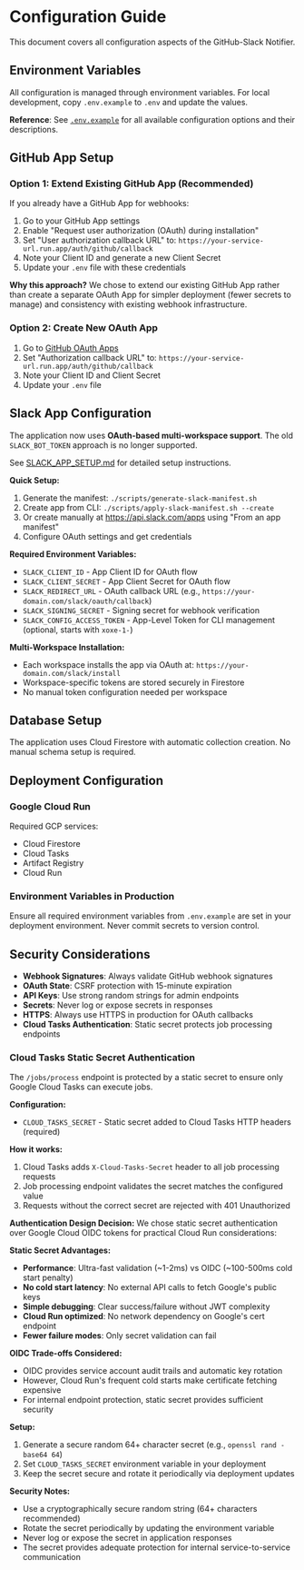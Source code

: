# Configuration Guide

This document covers all configuration aspects of the GitHub-Slack Notifier.

## Environment Variables

All configuration is managed through environment variables. For local development, copy `.env.example` to `.env` and update the values.

**Reference**: See [`.env.example`](../.env.example) for all available configuration options and their descriptions.

## GitHub App Setup

### Option 1: Extend Existing GitHub App (Recommended)

If you already have a GitHub App for webhooks:

1. Go to your GitHub App settings
2. Enable "Request user authorization (OAuth) during installation" 
3. Set "User authorization callback URL" to: `https://your-service-url.run.app/auth/github/callback`
4. Note your Client ID and generate a new Client Secret
5. Update your `.env` file with these credentials

**Why this approach?** We chose to extend our existing GitHub App rather than create a separate OAuth App for simpler deployment (fewer secrets to manage) and consistency with existing webhook infrastructure.

### Option 2: Create New OAuth App

1. Go to [GitHub OAuth Apps](https://github.com/settings/applications/new)
2. Set "Authorization callback URL" to: `https://your-service-url.run.app/auth/github/callback`
3. Note your Client ID and Client Secret
4. Update your `.env` file

## Slack App Configuration

The application now uses **OAuth-based multi-workspace support**. The old `SLACK_BOT_TOKEN` approach is no longer supported.

See [SLACK_APP_SETUP.md](./SLACK_APP_SETUP.md) for detailed setup instructions.

**Quick Setup:**
1. Generate the manifest: `./scripts/generate-slack-manifest.sh`
2. Create app from CLI: `./scripts/apply-slack-manifest.sh --create`
3. Or create manually at https://api.slack.com/apps using "From an app manifest"
4. Configure OAuth settings and get credentials

**Required Environment Variables:**
- `SLACK_CLIENT_ID` - App Client ID for OAuth flow
- `SLACK_CLIENT_SECRET` - App Client Secret for OAuth flow  
- `SLACK_REDIRECT_URL` - OAuth callback URL (e.g., `https://your-domain.com/slack/oauth/callback`)
- `SLACK_SIGNING_SECRET` - Signing secret for webhook verification
- `SLACK_CONFIG_ACCESS_TOKEN` - App-Level Token for CLI management (optional, starts with `xoxe-1-`)

**Multi-Workspace Installation:**
- Each workspace installs the app via OAuth at: `https://your-domain.com/slack/install`
- Workspace-specific tokens are stored securely in Firestore
- No manual token configuration needed per workspace

## Database Setup

The application uses Cloud Firestore with automatic collection creation. No manual schema setup is required.

## Deployment Configuration

### Google Cloud Run

Required GCP services:
- Cloud Firestore
- Cloud Tasks  
- Artifact Registry
- Cloud Run

### Environment Variables in Production

Ensure all required environment variables from `.env.example` are set in your deployment environment. Never commit secrets to version control.

## Security Considerations

- **Webhook Signatures**: Always validate GitHub webhook signatures
- **OAuth State**: CSRF protection with 15-minute expiration
- **API Keys**: Use strong random strings for admin endpoints
- **Secrets**: Never log or expose secrets in responses
- **HTTPS**: Always use HTTPS in production for OAuth callbacks
- **Cloud Tasks Authentication**: Static secret protects job processing endpoints

### Cloud Tasks Static Secret Authentication

The `/jobs/process` endpoint is protected by a static secret to ensure only Google Cloud Tasks can execute jobs.

**Configuration:**
- `CLOUD_TASKS_SECRET` - Static secret added to Cloud Tasks HTTP headers (required)

**How it works:**
1. Cloud Tasks adds `X-Cloud-Tasks-Secret` header to all job processing requests
2. Job processing endpoint validates the secret matches the configured value
3. Requests without the correct secret are rejected with 401 Unauthorized

**Authentication Design Decision:**
We chose static secret authentication over Google Cloud OIDC tokens for practical Cloud Run considerations:

**Static Secret Advantages:**
- **Performance**: Ultra-fast validation (~1-2ms) vs OIDC (~100-500ms cold start penalty)
- **No cold start latency**: No external API calls to fetch Google's public keys
- **Simple debugging**: Clear success/failure without JWT complexity
- **Cloud Run optimized**: No network dependency on Google's cert endpoint
- **Fewer failure modes**: Only secret validation can fail

**OIDC Trade-offs Considered:**
- OIDC provides service account audit trails and automatic key rotation
- However, Cloud Run's frequent cold starts make certificate fetching expensive
- For internal endpoint protection, static secret provides sufficient security

**Setup:**
1. Generate a secure random 64+ character secret (e.g., `openssl rand -base64 64`)
2. Set `CLOUD_TASKS_SECRET` environment variable in your deployment
3. Keep the secret secure and rotate it periodically via deployment updates

**Security Notes:**
- Use a cryptographically secure random string (64+ characters recommended)
- Rotate the secret periodically by updating the environment variable
- Never log or expose the secret in application responses
- The secret provides adequate protection for internal service-to-service communication